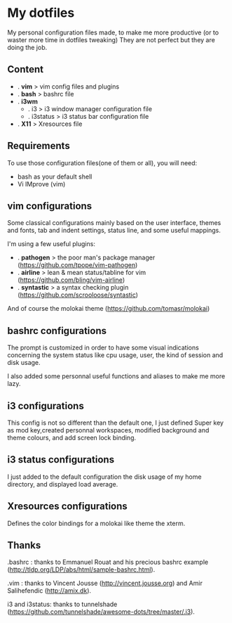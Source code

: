 My dotfiles
===========

My personal configuration files made, to make me more productive
(or to waster more time in dotfiles tweaking)
They are not perfect but they are doing the job. 

Content
-------

* . **vim** > vim config files and plugins 
* . **bash** > bashrc file
* . **i3wm**
    * . i3 > i3 window manager configuration file
    * . i3status > i3 status bar configuration file
* . **X11** > Xresources file

Requirements
------------

To use those configuration files(one of them or all), you will need:

* bash as your default shell
* Vi IMprove (vim)

vim configurations
------------------

Some classical configurations mainly based on the user interface, themes and fonts,
tab and indent settings, status line, and some useful mappings. 

I'm using a few useful plugins:
* . **pathogen** > the poor man's package manager (https://github.com/tpope/vim-pathogen)
* . **airline**  > lean & mean status/tabline for vim  (https://github.com/bling/vim-airline)
* . **syntastic** > a syntax checking plugin (https://github.com/scrooloose/syntastic)

And of course the molokai theme (https://github.com/tomasr/molokai)

bashrc configurations 
---------------------

The prompt is customized in order to have some visual indications concerning the system 
status like cpu usage, user, the kind of session and disk usage.

I also added some personnal useful functions and aliases to make me more lazy. 

i3 configurations
-----------------

This config is not so different than the default one, I just defined Super key as mod key,created
personnal workspaces, modified background and theme colours,  and add screen lock binding. 

i3 status configurations 
------------------------

I just added to the default configuration the disk usage of my home directory, and displayed load 
average. 

Xresources configurations 
-------------------------

Defines the color bindings for a molokai like theme the xterm. 

Thanks
------

.bashrc : thanks to Emmanuel Rouat and his precious bashrc example (http://tldp.org/LDP/abs/html/sample-bashrc.html).

.vim : thanks to Vincent Jousse (http://vincent.jousse.org) and Amir Salihefendic (http://amix.dk).

i3 and i3status: thanks to tunnelshade (https://github.com/tunnelshade/awesome-dots/tree/master/.i3). 
